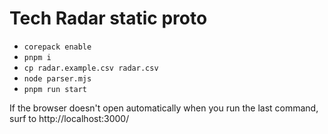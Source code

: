 # Tech Radar static proto

- `corepack enable`
- `pnpm i`
- `cp radar.example.csv radar.csv`
- `node parser.mjs`
- `pnpm run start`

If the browser doesn't open automatically when you run the last command, surf to http://localhost:3000/
